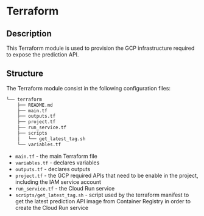# Terraform

## Description

This Terraform module is used to provision the GCP infrastructure required to expose the prediction API.

## Structure  

The Terraform module consist in the following configuration files: 

```bash
└── terraform
    ├── README.md
    ├── main.tf
    ├── outputs.tf
    ├── project.tf
    ├── run_service.tf
    ├── scripts
    │   └── get_latest_tag.sh
    └── variables.tf
```

* `main.tf` - the main Terraform file
* `variables.tf` - declares variables
* `outputs.tf` - declares outputs
* `project.tf` - the GCP required APIs that need to be enable in the project, including the IAM service account
* `run_service.tf` - the Cloud Run service
* `scripts/get_latest_tag.sh` - script used by the terraform manifest to get the latest prediction API image from Container Registry in order to create the Cloud Run service